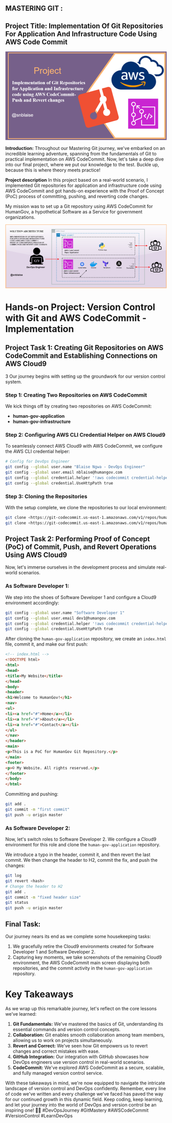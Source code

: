 ## MASTERING GIT :

## **Project Title: Implementation Of Git Repositories For Application And Infrastructure Code Using AWS Code Commit**

![Alt text](images/devops.drawio.png)

**Introduction:**
Throughout our Mastering Git journey, we've embarked on an incredible learning adventure, spanning from the fundamentals of Git to practical implementation on AWS CodeCommit. Now, let's take a deep dive into our final project, where we put our knowledge to the test. Buckle up, because this is where theory meets practice!

**Project description**
In this project based on a real-world scenario, I implemented Git repositories for application and infrastructure code using AWS CodeCommit and got hands-on experience with the Proof of Concept (PoC) process of committing, pushing, and reverting code changes. 

My mission was to set up a Git repository using AWS CodeCommit for HumanGov, a hypothetical Software as a Service for government organizations. 

![Alt text](<images/git project architecture.drawio.png>)

# Hands-on Project: Version Control with Git and AWS CodeCommit - Implementation

## Project Task 1: Creating Git Repositories on AWS CodeCommit and Establishing Connections on AWS Cloud9
3
Our journey begins with setting up the groundwork for our version control system.

### Step 1: Creating Two Repositories on AWS CodeCommit

We kick things off by creating two repositories on AWS CodeCommit:

- **human-gov-application**
- **human-gov-infrastructure**

### Step 2: Configuring AWS CLI Credential Helper on AWS Cloud9

To seamlessly connect AWS Cloud9 with AWS CodeCommit, we configure the AWS CLI credential helper:

```bash
# Config for DevOps Engineer
git config --global user.name "Blaise Ngwa - DevOps Engineer"
git config --global user.email nblaise@humangov.com
git config --global credential.helper '!aws codecommit credential-helper $@'
git config --global credential.UseHttpPath true
```

### Step 3: Cloning the Repositories

With the setup complete, we clone the repositories to our local environment:

```bash
git clone <https://git-codecommit.us-east-1.amazonaws.com/v1/repos/human-gov-infrastructure>
git clone <https://git-codecommit.us-east-1.amazonaws.com/v1/repos/human-gov-application>
```

## Project Task 2: Performing Proof of Concept (PoC) of Commit, Push, and Revert Operations Using AWS Cloud9

Now, let's immerse ourselves in the development process and simulate real-world scenarios.

### As Software Developer 1:

We step into the shoes of Software Developer 1 and configure a Cloud9 environment accordingly:

```bash
git config --global user.name "Software Developer 1"
git config --global user.email dev1@humangov.com
git config --global credential.helper '!aws codecommit credential-helper $@'
git config --global credential.UseHttpPath true
```

After cloning the `human-gov-application` repository, we create an `index.html` file, commit it, and make our first push:

```html
<!-- index.html -->
<!DOCTYPE html>
<html>
<head>
<title>My Website</title>
</head>
<body>
<header>
<h1>Welcome to HumanGov!</h1>
<nav>
<ul>
<li><a href="#">Home</a></li>
<li><a href="#">About</a></li>
<li><a href="#">Contact</a></li>
</ul>
</nav>
</header>
<main>
<p>This is a PoC for HumanGov Git Repository.</p>
</main>
<footer>
<p>© My Website. All rights reserved.</p>
</footer>
</body>
</html>
```

Committing and pushing:

```bash
git add .
git commit -m "first commit"
git push -u origin master
```

### As Software Developer 2:

Now, let's switch roles to Software Developer 2. We configure a Cloud9 environment for this role and clone the `human-gov-application` repository.

We introduce a typo in the header, commit it, and then revert the last commit. We then change the header to H2, commit the fix, and push the changes:

```bash
git log
git revert <hash>
# Change the header to H2
git add .
git commit -m "fixed header size"
git status
git push -u origin master
```

## Final Task:

Our journey nears its end as we complete some housekeeping tasks:

1. We gracefully retire the Cloud9 environments created for Software Developer 1 and Software Developer 2.
2. Capturing key moments, we take screenshots of the remaining Cloud9 environment, the AWS CodeCommit main screen displaying both repositories, and the commit activity in the `human-gov-application` repository.

# Key Takeaways

As we wrap up this remarkable journey, let's reflect on the core lessons we've learned:

1. **Git Fundamentals:** We've mastered the basics of Git, understanding its essential commands and version control concepts.
2. **Collaboration:** Git enables smooth collaboration among team members, allowing us to work on projects simultaneously.
3. **Revert and Correct:** We've seen how Git empowers us to revert changes and correct mistakes with ease.
4. **GitHub Integration:** Our integration with GitHub showcases how DevOps engineers use version control in real-world scenarios.
5. **CodeCommit:** We've explored AWS CodeCommit as a secure, scalable, and fully managed version control service.

With these takeaways in mind, we're now equipped to navigate the intricate landscape of version control and DevOps confidently. Remember, every line of code we've written and every challenge we've faced has paved the way for our continued growth in this dynamic field. Keep coding, keep learning, and let your journey into the world of DevOps and version control be an inspiring one! 🚀🌟 #DevOpsJourney #GitMastery #AWSCodeCommit #VersionControl #LearnDevOps

